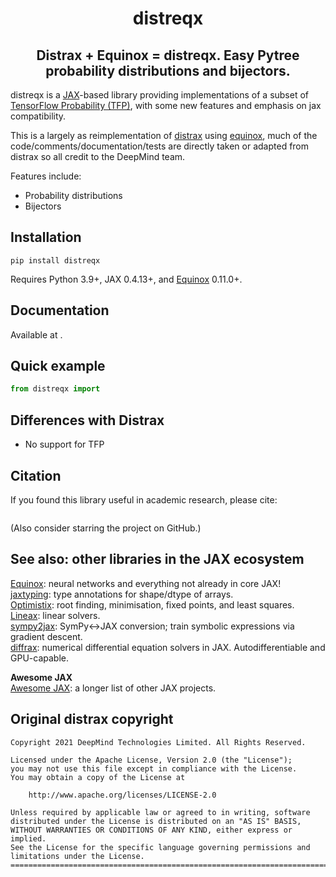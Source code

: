 <h1 align='center'>distreqx</h1>
<h2 align='center'>Distrax + Equinox = distreqx. Easy Pytree probability distributions and bijectors.</h2>

distreqx is a [JAX](https://github.com/google/jax)-based library providing implementations of a subset of [TensorFlow Probability (TFP)](https://github.com/tensorflow/probability), with some new features and emphasis on jax compatibility.

This is a largely as reimplementation of [distrax](https://github.com/google-deepmind/distrax) using [equinox](https://github.com/patrick-kidger/equinox), much of the code/comments/documentation/tests are directly taken or adapted from distrax so all credit to the DeepMind team.  

Features include:

- Probability distributions
- Bijectors


## Installation

```
pip install distreqx
```

Requires Python 3.9+, JAX 0.4.13+, and [Equinox](https://github.com/patrick-kidger/equinox) 0.11.0+.

## Documentation

Available at .

## Quick example

```python
from distreqx import
```

## Differences with Distrax

- No support for TFP

## Citation

If you found this library useful in academic research, please cite: 

```bibtex
```

(Also consider starring the project on GitHub.)

## See also: other libraries in the JAX ecosystem

[Equinox](https://github.com/patrick-kidger/equinox): neural networks and everything not already in core JAX!  
[jaxtyping](https://github.com/patrick-kidger/jaxtyping): type annotations for shape/dtype of arrays.  
[Optimistix](https://github.com/patrick-kidger/optimistix): root finding, minimisation, fixed points, and least squares.  
[Lineax](https://github.com/patrick-kidger/lineax): linear solvers.  
[sympy2jax](https://github.com/patrick-kidger/sympy2jax): SymPy<->JAX conversion; train symbolic expressions via gradient descent.  
[diffrax](https://github.com/patrick-kidger/diffrax): numerical differential equation solvers in JAX. Autodifferentiable and GPU-capable.

**Awesome JAX**  
[Awesome JAX](https://github.com/n2cholas/awesome-jax): a longer list of other JAX projects.  

## Original distrax copyright

```
Copyright 2021 DeepMind Technologies Limited. All Rights Reserved.

Licensed under the Apache License, Version 2.0 (the "License");
you may not use this file except in compliance with the License.
You may obtain a copy of the License at

    http://www.apache.org/licenses/LICENSE-2.0

Unless required by applicable law or agreed to in writing, software
distributed under the License is distributed on an "AS IS" BASIS,
WITHOUT WARRANTIES OR CONDITIONS OF ANY KIND, either express or implied.
See the License for the specific language governing permissions and
limitations under the License.
==============================================================================
```